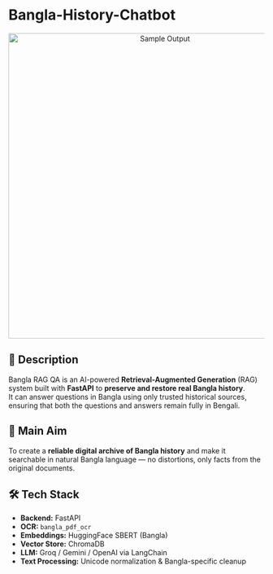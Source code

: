 # Bangla-History-Chatbot

<p align="center">
  <img src="sample_output.png" alt="Sample Output" width="600">
</p>


## 📜 Description

Bangla RAG QA is an AI-powered **Retrieval-Augmented Generation** (RAG) system built with **FastAPI** to **preserve and restore real Bangla history**.  
It can answer questions in Bangla using only trusted historical sources, ensuring that both the questions and answers remain fully in Bengali.

## 🎯 Main Aim

To create a **reliable digital archive of Bangla history** and make it searchable in natural Bangla language — no distortions, only facts from the original documents.

## 🛠 Tech Stack

- **Backend:** FastAPI  
- **OCR:** `bangla_pdf_ocr`  
- **Embeddings:** HuggingFace SBERT (Bangla)  
- **Vector Store:** ChromaDB  
- **LLM:** Groq / Gemini / OpenAI via LangChain  
- **Text Processing:** Unicode normalization & Bangla-specific cleanup
